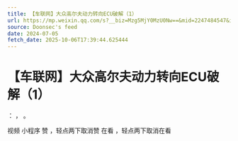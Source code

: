 ```yaml
---
title: 【车联网】大众高尔夫动力转向ECU破解（1）
url: https://mp.weixin.qq.com/s?__biz=Mzg5MjY0MzU0Nw==&mid=2247484547&idx=1&sn=939f00e1d448c6b00b5cdf1df77f7051
source: Doonsec's feed
date: 2024-07-05
fetch_date: 2025-10-06T17:39:44.625444
---
```


# 【车联网】大众高尔夫动力转向ECU破解（1）

：
，
。

视频
小程序
赞
，轻点两下取消赞
在看
，轻点两下取消在看
